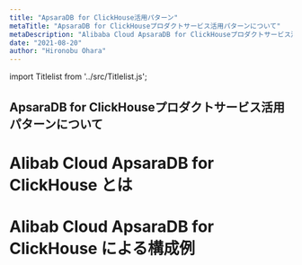 ```yaml
---
title: "ApsaraDB for ClickHouse活用パターン"
metaTitle: "ApsaraDB for ClickHouseプロダクトサービス活用パターンについて"
metaDescription: "Alibaba Cloud ApsaraDB for ClickHouseプロダクトサービス活用パターンについてを説明します"
date: "2021-08-20"
author: "Hironobu Ohara"
---
```


import Titlelist from '../src/Titlelist.js';

<!-- 
query MyQuery {
  allMarkdownRemark(
    filter: {fileAbsolutePath: {regex: "/usecase-ClickHouse/"}}
    sort: {fields: fileAbsolutePath, order: ASC}
  ) {
    nodes {
      frontmatter {
        title
        metaTitle
        metaDescription
        date(formatString: "yyyy/MM/DD")
        author       
      }
      fileAbsolutePath
    }
  }
}
-->

## ApsaraDB for ClickHouseプロダクトサービス活用パターンについて

# Alibab Cloud ApsaraDB for ClickHouse とは

<Titlelist 
    metaTitle="ApsaraDB for ClickHouseの紹介"
    metaDescription="ApsaraDB for ClickHouseの紹介"
    url="https://sbcloud.github.io/help/usecase-ClickHouse/ACH_001_what-is-clickhouse"
    imageurl="https://raw.githubusercontent.com/sbcloud/help/master/content/usecase-ClickHouse/ClickHouse_images_26006613786860800/20210715183157.png"
    date="2021/07/15"
    author="Hironobu Ohara"
/>

# Alibab Cloud ApsaraDB for ClickHouse による構成例

<Titlelist 
    metaTitle="基本的なClickHouse接続方法"
    metaDescription="ApsaraDB for ClickHouseへ接続する方法"
    url="https://sbcloud.github.io/help/usecase-ClickHouse/ACH_002_clickhouse-quick-start"
    imageurl="https://raw.githubusercontent.com/sbcloud/help/master/content/usecase-ClickHouse/ClickHouse_images_26006613787379200/20210716161454.png"
    date="2021/07/15"
    author="Hironobu Ohara"
/>

<Titlelist 
    metaTitle="ECSからClickHouseへ接続"
    metaDescription="ECSからApsaraDB for ClickHouseへデータ連携する方法"
    url="https://sbcloud.github.io/help/usecase-ClickHouse/ACH_003_clickhouse-ecs"
    imageurl="https://raw.githubusercontent.com/sbcloud/help/master/content/usecase-ClickHouse/ClickHouse_images_26006613787433100/007.png"
    date="2021/07/16"
    author="Hironobu Ohara"
/>



<Titlelist 
    metaTitle="OSSからClickHouseへ接続"
    metaDescription="OSSからApsaraDB for ClickHouseへデータ連携する方法"
    url="https://sbcloud.github.io/help/usecase-ClickHouse/ACH_004_clickhouse-oss"
    imageurl="https://raw.githubusercontent.com/sbcloud/help/master/content/usecase-ClickHouse/ClickHouse_images_26006613787434300/006.png"
    date="2021/07/16"
    author="Hironobu Ohara"
/>


<Titlelist 
    metaTitle="LogServiceからClickHouse連携"
    metaDescription="LogServiceからApsaraDB for ClickHouseへデータ連携する方法"
    url="https://sbcloud.github.io/help/usecase-ClickHouse/ACH_005_logservice-clickhouse"
    imageurl="https://raw.githubusercontent.com/sbcloud/help/master/content/usecase-ClickHouse/ClickHouse_images_26006613789044600/002.png"
    date="2021/07/16"
    author="Hironobu Ohara"
/>


<Titlelist 
    metaTitle="GrafanaでClickHouseを可視化"
    metaDescription="GrafanaでClickHouseデータを可視化する方法"
    url="https://sbcloud.github.io/help/usecase-ClickHouse/ACH_006_clickhouse-grafana"
    imageurl="https://raw.githubusercontent.com/sbcloud/help/master/content/usecase-ClickHouse/ClickHouse_images_26006613791699500/20210729140725.png"
    date="2021/07/29"
    author="Hironobu Ohara"
/>



<Titlelist 
    metaTitle="Fluentdでnginxログを連携"
    metaDescription="FluentdでnginxアクセスログをClickHouseへデータ連携する方法"
    url="https://sbcloud.github.io/help/usecase-ClickHouse/ACH_007_nginx-fluentd-clickhouse"
    imageurl="https://raw.githubusercontent.com/sbcloud/help/master/content/usecase-ClickHouse/ClickHouse_images_26006613800266700/20210823154316.png"
    date="2021/08/10"
    author="Hironobu Ohara"
/>


<Titlelist 
    metaTitle="Logstashでnginxログを連携"
    metaDescription="LogstashでnginxアクセスログをClickHouseへデータ連携する方法"
    url="https://sbcloud.github.io/help/usecase-ClickHouse/ACH_008_nginx-logstash-clickhouse"
    imageurl="https://raw.githubusercontent.com/sbcloud/help/master/content/usecase-ClickHouse/ClickHouse_images_26006613800266200/20210823155034.png"
    date="2021/08/14"
    author="Hironobu Ohara"
/>


<Titlelist 
    metaTitle="Apache KafkaからClickHouse連携"
    metaDescription="Apache kafka（Message Queue for Apache Kafka）からClickHouseへデータ連携する方法"
    url="https://sbcloud.github.io/help/usecase-ClickHouse/ACH_009_kafka-clickhouse"
    imageurl="https://raw.githubusercontent.com/sbcloud/help/master/content/usecase-ClickHouse/ClickHouse_images_26006613793349600/003.png"
    date="2021/08/15"
    author="Hironobu Ohara"
/>




<Titlelist 
    metaTitle="MaterializeMySQLでMySQL連携"
    metaDescription="MaterializeMySQLを使用してApsaraDB RDS for MySQLからApsaraDB RDS for ClickHouseへデータ連携する方法"
    url="https://sbcloud.github.io/help/usecase-ClickHouse/ACH_010_mysql-cliclhouse-MaterializeMySQL"
    imageurl="https://raw.githubusercontent.com/sbcloud/help/master/content/usecase-ClickHouse/ClickHouse_images_26006613793350200/008.png"
    date="2021/08/17"
    author="Hironobu Ohara"
/>


<Titlelist 
    metaTitle="Apache FlinkからClickHouse連携"
    metaDescription="Apache FlinkからClickHouseへデータをリアルタイム格納する方法"
    url="https://sbcloud.github.io/help/usecase-ClickHouse/ACH_011_flink-clickhouse-sync"
    imageurl="https://raw.githubusercontent.com/sbcloud/help/master/content/usecase-ClickHouse/ClickHouse_images_26006613797936300/20210824161648.png"
    date="2021/08/23"
    author="Hironobu Ohara"
/>


<Titlelist 
    metaTitle="ApacheSparkからClickHouse連携"
    metaDescription="Apache SparkからClickHouseへデータをリアルタイム格納する方法"
    url="https://sbcloud.github.io/help/usecase-ClickHouse/ACH_012_spark-clickhouse"
    imageurl="https://raw.githubusercontent.com/sbcloud/help/master/content/usecase-ClickHouse/ClickHouse_images_26006613794178500/20210824160415.png"
    date="2021/08/24"
    author="Hironobu Ohara"
/>




